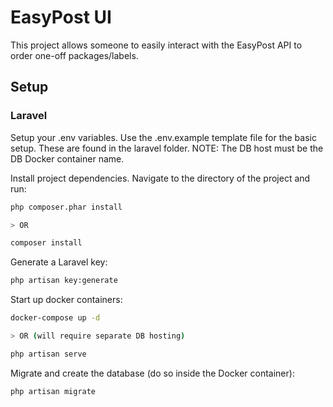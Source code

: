 # EasyPost UI

This project allows someone to easily interact with the EasyPost API to order one-off packages/labels.

## Setup

### Laravel

Setup your .env variables. Use the .env.example template file for the basic setup. These are found in the laravel folder. NOTE: The DB host must be the DB Docker container name.

Install project dependencies. Navigate to the directory of the project and run:
```bash
php composer.phar install

> OR 

composer install
```

Generate a Laravel key:

```bash
php artisan key:generate
```

Start up docker containers:

```bash
docker-compose up -d

> OR (will require separate DB hosting)

php artisan serve
```

Migrate and create the database (do so inside the Docker container):

```bash
php artisan migrate
```
